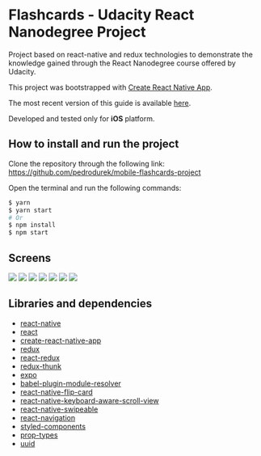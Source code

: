 # Flashcards - Udacity React Nanodegree Project
Project based on react-native and redux technologies to demonstrate the knowledge gained through the React Nanodegree course offered by Udacity.

This project was bootstrapped with [Create React Native App](https://github.com/react-community/create-react-native-app).

The most recent version of this guide is available [here](https://github.com/react-community/create-react-native-app/blob/master/react-native-scripts/template/README.md).

Developed and tested only for **iOS** platform.

## How to install and run the project
Clone the repository through the following link: https://github.com/pedrodurek/mobile-flashcards-project

Open the terminal and run the following commands:
```bash
$ yarn
$ yarn start
# Or
$ npm install
$ npm start
```

## Screens
![](images/print1.png)
![](images/print2.png)
![](images/print3.png)
![](images/print4.png)
![](images/print5.png)
![](images/print6.png)
![](images/print7.png)


## Libraries and dependencies
* [react-native](https://github.com/facebook/react-native)
* [react](https://github.com/facebook/react)
* [create-react-native-app](https://github.com/react-community/create-react-native-app)
* [redux](https://github.com/reactjs/redux)
* [react-redux](https://github.com/reactjs/react-redux)
* [redux-thunk](https://github.com/gaearon/redux-thunk)
* [expo](https://github.com/expo/expo)
* [babel-plugin-module-resolver](https://github.com/tleunen/babel-plugin-module-resolver)
* [react-native-flip-card](https://github.com/moschan/react-native-flip-card)
* [react-native-keyboard-aware-scroll-view](https://github.com/APSL/react-native-keyboard-aware-scroll-view)
* [react-native-swipeable](https://github.com/jshanson7/react-native-swipeable)
* [react-navigation](https://github.com/react-navigation/react-navigation)
* [styled-components](https://github.com/styled-components/styled-components)
* [prop-types](https://github.com/facebook/prop-types)
* [uuid](https://github.com/kelektiv/node-uuid)